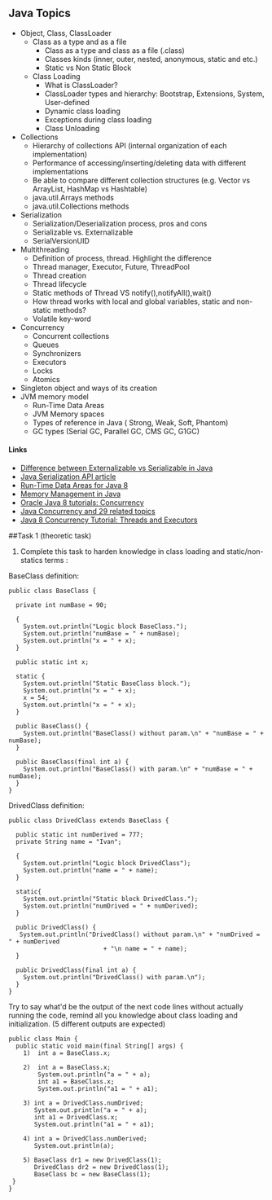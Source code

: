 ## Java Topics
- Object, Class, ClassLoader
    - Class as a type and as a file
        - Class as a type and class as a file (.class)
        - Classes kinds (inner, outer, nested, anonymous, static and etc.)
        - Static vs Non Static Block
    - Class Loading
        - What is ClassLoader?
        - ClassLoader types and hierarchy: Bootstrap, Extensions, System, User-defined
        - Dynamic class loading
        - Exceptions during class loading
        - Class Unloading
- Collections
    - Hierarchy of collections API (internal organization of each implementation)
    - Performance of accessing/inserting/deleting data with different implementations
    - Be able to compare different collection structures (e.g. Vector vs ArrayList, HashMap vs Hashtable)
    - java.util.Arrays methods
    - java.util.Collections methods
- Serialization 
    - Serialization/Deserialization process, pros and cons
    - Serializable vs. Externalizable
    - SerialVersionUID   
- Multithreading
    - Definition of process, thread. Highlight the difference
    - Thread manager, Executor, Future, ThreadPool
    - Thread creation
    - Thread lifecycle
    - Static methods of Thread VS notify(),notifyAll(),wait()
    - How thread works with local and global variables, static and non-static methods?
    - Volatile key-word
- Concurrency
    - Concurrent collections
    - Queues
    - Synchronizers
    - Executors
    - Locks
    - Atomics
- Singleton object and ways of its creation
- JVM memory model
    - Run-Time Data Areas
    - JVM Memory spaces
    - Types of reference in Java ( Strong, Weak, Soft, Phantom)
    - GC types (Serial GC, Parallel GC, CMS GC, G1GC)

#### Links 
- [Difference between Externalizable vs Serializable in Java](https://howtodoinjava.com/java/serialization/externalizable-vs-serializable/)
- [Java Serialization API article](https://www.infoworld.com/article/2076120/flatten-your-objects.html)
- [Run-Time Data Areas for Java 8](https://docs.oracle.com/javase/specs/jvms/se8/html/jvms-2.html#jvms-2.5)
- [Memory Management in Java](https://iq.opengenus.org/java-jvm-memory-model-memory-management/)
- [Oracle Java 8 tutorials: Concurrency](https://docs.oracle.com/javase/tutorial/essential/concurrency/index.html)
- [Java Concurrency and 29 related topics](https://datacadamia.com/lang/java/concurrency/concurrency)
- [Java 8 Concurrency Tutorial: Threads and Executors](https://winterbe.com/posts/2015/04/07/java8-concurrency-tutorial-thread-executor-examples/)
 
##Task 1 (theoretic task)

1. Complete this task to harden knowledge in class loading and static/non-statics terms :
    
BaseClass definition:

```
public class BaseClass {

  private int numBase = 90;

  {
    System.out.println("Logic block BaseClass.");
    System.out.println("numBase = " + numBase);
    System.out.println("x = " + x);
  }

  public static int x;

  static {
    System.out.println("Static BaseClass block.");
    System.out.println("x = " + x);
    x = 54;
    System.out.println("x = " + x);
  }

  public BaseClass() {
    System.out.println("BaseClass() without param.\n" + "numBase = " + numBase);
  }

  public BaseClass(final int a) {
    System.out.println("BaseClass() with param.\n" + "numBase = " + numBase);
  }
}
```
 DrivedClass definition: 
 
```
public class DrivedClass extends BaseClass {

  public static int numDerived = 777;
  private String name = "Ivan";

  {
    System.out.println("Logic block DrivedClass");
    System.out.println("name = " + name);
  }

  static{
    System.out.println("Static block DrivedClass.");
    System.out.println("numDrived = " + numDerived);
  }

  public DrivedClass() {
   System.out.println("DrivedClass() without param.\n" + "numDrived = " + numDerived 
                          + "\n name = " + name);
  }

  public DrivedClass(final int a) {
    System.out.println("DrivedClass() with param.\n");
  }
}
```
Try to say what'd be the output of the next code lines without actually running the code, 
remind all you knowledge about class loading and initialization. (5 different outputs are expected)

```
public class Main {
  public static void main(final String[] args) {
    1)  int a = BaseClass.x;

    2)  int a = BaseClass.x;
        System.out.println("a = " + a);
        int a1 = BaseClass.x;
        System.out.println("a1 = " + a1);

    3) int a = DrivedClass.numDrived;
       System.out.println("a = " + a);
       int a1 = DrivedClass.x;
       System.out.println("a1 = " + a1);

    4) int a = DrivedClass.numDerived;
       System.out.println(a);

    5) BaseClass dr1 = new DrivedClass(1);
       DrivedClass dr2 = new DrivedClass(1);
       BaseClass bc = new BaseClass(1);  
 }
}
```

